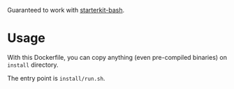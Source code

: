 Guaranteed to work with [starterkit-bash](https://github.com/icfpcontest2020/starterkit-bash).

# Usage
With this Dockerfile, you can copy anything (even pre-compiled binaries) on `install` directory.

The entry point is `install/run.sh`. 
